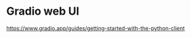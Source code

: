 # Gradio web UI

https://www.gradio.app/guides/getting-started-with-the-python-client

### 
```


```
